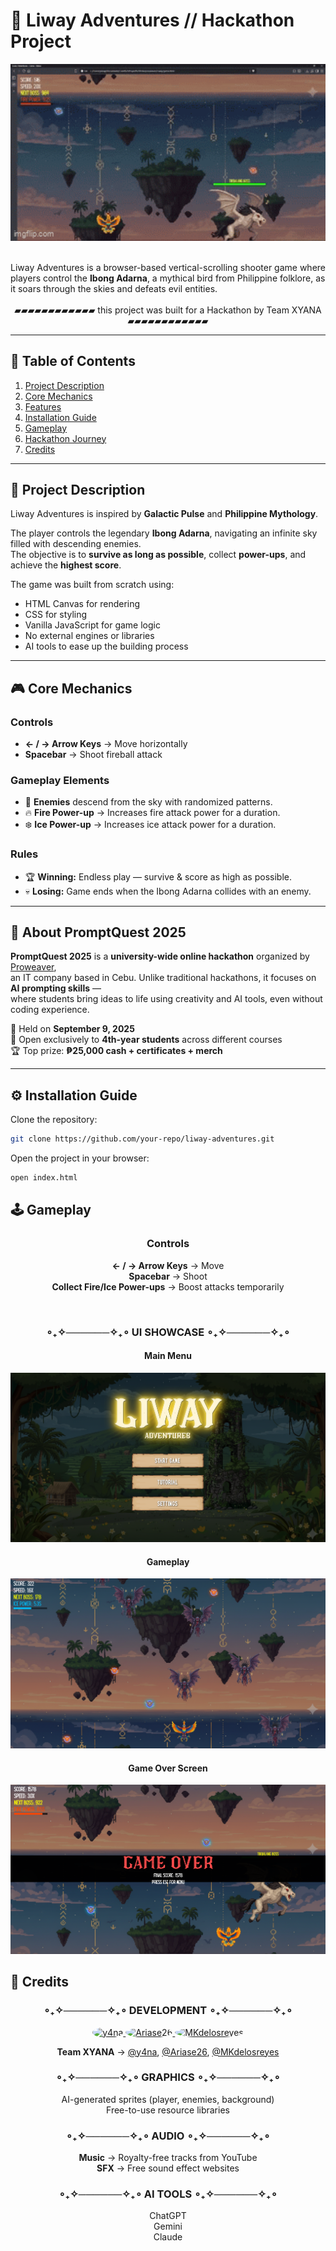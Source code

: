 # 🌌 Liway Adventures // Hackathon Project
<div align = "center">
 <p align="center">
  <img src="assets/preview/game-preview.gif" alt="Demo" width="700"/>
</p>
</div>
<br> Liway Adventures is a browser-based vertical-scrolling shooter game where players control the <strong>Ibong Adarna</strong>, a mythical bird from Philippine folklore, as it soars through the skies and defeats evil entities.
<br>
<div align = "center">
  <br>▰▰▰▰▰▰▰▰▰▰▰▰ this project was built for a Hackathon by Team XYANA ▰▰▰▰▰▰▰▰▰▰▰▰
</div>

---

## 📑 Table of Contents
1. [Project Description](#project-description)  
2. [Core Mechanics](#core-mechanics)  
3. [Features](#features)  
4. [Installation Guide](#installation-guide)  
5. [Gameplay](#gameplay)  
6. [Hackathon Journey](#hackathon-journey)  
7. [Credits](#credits)  

---

## 📝 Project Description
Liway Adventures is inspired by **Galactic Pulse** and **Philippine Mythology**.  

The player controls the legendary **Ibong Adarna**, navigating an infinite sky filled with descending enemies.  
The objective is to **survive as long as possible**, collect **power-ups**, and achieve the **highest score**.  

The game was built from scratch using:  
- HTML Canvas for rendering  
- CSS for styling  
- Vanilla JavaScript for game logic  
- No external engines or libraries
- AI tools to ease up the building process

---

## 🎮 Core Mechanics  

### Controls
- **← / → Arrow Keys** → Move horizontally  
- **Spacebar** → Shoot fireball attack  

### Gameplay Elements
- 👾 **Enemies** descend from the sky with randomized patterns.  
- 🔥 **Fire Power-up** → Increases fire attack power for a duration.  
- ❄️ **Ice Power-up** → Increases ice attack power for a duration.  

### Rules
- 🏆 **Winning:** Endless play — survive & score as high as possible.  
- 💀 **Losing:** Game ends when the Ibong Adarna collides with an enemy.  

---

## 📢 About PromptQuest 2025  

**PromptQuest 2025** is a **university-wide online hackathon** organized by [Proweaver](https://www.proweaver.com/),  
an IT company based in Cebu. Unlike traditional hackathons, it focuses on **AI prompting skills** —  
where students bring ideas to life using creativity and AI tools, even without coding experience.  

📌 Held on **September 9, 2025**  
🎯 Open exclusively to **4th-year students** across different courses  
🏆 Top prize: **₱25,000 cash + certificates + merch**  

---

## ⚙️ Installation Guide
Clone the repository:  
```bash
git clone https://github.com/your-repo/liway-adventures.git
```
Open the project in your browser:
```bash
open index.html
```
## 🕹️ Gameplay
<div align = "center">

### Controls  
**← / → Arrow Keys** → Move  
**Spacebar** → Shoot  
**Collect Fire/Ice Power-ups** → Boost attacks temporarily  

<br>

### ∘₊✧──────✧₊∘ UI SHOWCASE ∘₊✧──────✧₊∘  

#### Main Menu  
<img src = "assets/preview/liway-menu-preview.png" alt = "Main Menu"/>  

#### Gameplay  
<img src = "assets/preview/liway-main-preview1.png" alt = "Gameplay"/>  

#### Game Over Screen  
<img src = "assets/preview/liway-main-preview2.png" alt = "Game Over"/>  

</div>

## 📜 Credits  

<div align="center">

### ∘₊✧──────✧₊∘ DEVELOPMENT ∘₊✧──────✧₊∘  
<p align="center">
  <a href="https://github.com/y4na">
    <img src="https://github.com/y4na.png?size=100" width="100" height="100" style="border-radius:50%;" alt="y4na"/>
  </a>
  <a href="https://github.com/Ariase26">
    <img src="https://github.com/Ariase26.png?size=100" width="100" height="100" style="border-radius:50%;" alt="Ariase26"/>
  </a>
  <a href="https://github.com/MKdelosreyes">
    <img src="https://github.com/MKdelosreyes.png?size=100" width="100" height="100" style="border-radius:50%;" alt="MKdelosreyes"/>
  </a>
</p>

<p align="center">
  <b>Team XYANA</b> → 
  <a href="https://github.com/y4na">@y4na</a>, 
  <a href="https://github.com/Ariase26">@Ariase26</a>, 
  <a href="https://github.com/MKdelosreyes">@MKdelosreyes</a>
</p>


### ∘₊✧──────✧₊∘ GRAPHICS ∘₊✧──────✧₊∘  
AI-generated sprites (player, enemies, background)  
Free-to-use resource libraries  

### ∘₊✧──────✧₊∘ AUDIO ∘₊✧──────✧₊∘  
**Music** → Royalty-free tracks from YouTube  
**SFX** → Free sound effect websites  

### ∘₊✧──────✧₊∘ AI TOOLS ∘₊✧──────✧₊∘  
ChatGPT  
Gemini  
Claude  

</div>


